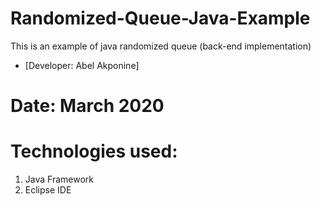 # Randomized-Queue-Java-Example
This is an example of java randomized queue (back-end implementation)

- [Developer: Abel Akponine]
# Date: March 2020

# Technologies used:
1. Java Framework
2. Eclipse IDE
